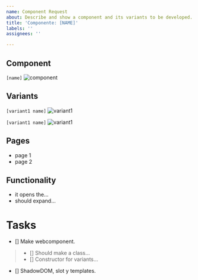 ```yaml
---
name: Component Request
about: Describe and show a component and its variants to be developed.
title: 'Componente: [NAME]'
labels: ''
assignees: ''

---
```


## Component
`[name]`
![component](https://aliceasmartialarts.com/wp-content/uploads/2017/04/default-image.jpg)

## Variants
`[variant1 name]`
![variant1](https://aliceasmartialarts.com/wp-content/uploads/2017/04/default-image.jpg)

`[variant1 name]`
![variant1](https://aliceasmartialarts.com/wp-content/uploads/2017/04/default-image.jpg)

## Pages
- page 1
- page 2

## Functionality
- it opens the...
- should expand...

# Tasks

- [] Make webcomponent.
> - [] Should make a class...
> - [] Constructor for variants...
- [] ShadowDOM, slot y templates.
